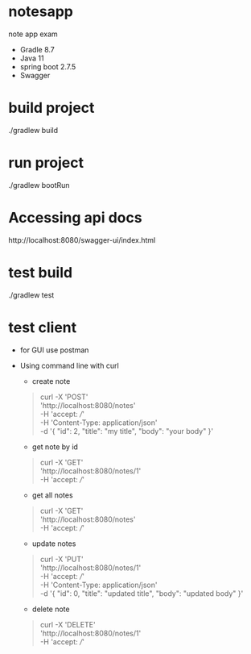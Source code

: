 # notesapp
note app exam

* Gradle 8.7
* Java 11
* spring boot 2.7.5
* Swagger

# build project
./gradlew build

# run project
./gradlew bootRun

# Accessing api docs
http://localhost:8080/swagger-ui/index.html

# test build
./gradlew test

# test client
* for GUI use postman

* Using command line with curl
    * create note
    > curl -X 'POST' \
    'http://localhost:8080/notes' \
    -H 'accept: */*' \
    -H 'Content-Type: application/json' \
    -d '{
    "id": 2,
    "title": "my title",
    "body": "your body"
    }'
  
    * get note by id
    > curl -X 'GET' \
  'http://localhost:8080/notes/1' \
  -H 'accept: */*'
  
   * get all notes
    >curl -X 'GET' \
  'http://localhost:8080/notes' \
  -H 'accept: */*'
  
   * update notes
    > curl -X 'PUT' \
  'http://localhost:8080/notes/1' \
  -H 'accept: */*' \
  -H 'Content-Type: application/json' \
  -d '{
  "id": 0,
  "title": "updated title",
  "body": "updated body"
  }'
  
  * delete note
  > curl -X 'DELETE' \
    'http://localhost:8080/notes/1' \
    -H 'accept: */*'
